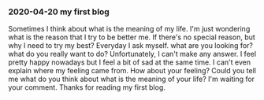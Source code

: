 ### 2020-04-20 my first blog

Sometimes I think about what is the meaning of my life.
I'm just wondering what is the reason that I try to be better me.
If there's no special reason, but why I need to try my best?
Everyday I ask myself.
what are you looking for? what do you really want to do?
Unfortunately, I can't make any answer.
I feel pretty happy nowadays but I feel a bit of sad at the same time.
I can't even explain where my feeling came from.
How about your feeling?
Could you tell me what do you think about what is the meaning of your life?
I'm waiting for your comment.
Thanks for reading my first blog.
